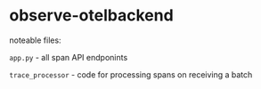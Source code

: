 # observe-otelbackend

noteable files: 

```app.py``` - all span API endponints

```trace_processor``` - code for processing spans on receiving a batch
